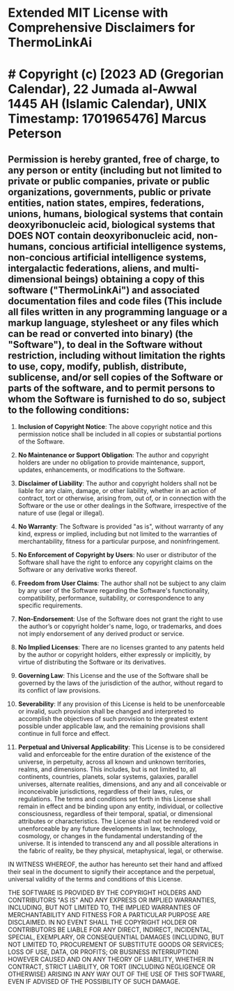 # Extended MIT License with Comprehensive Disclaimers for ThermoLinkAi

# # Copyright (c) [2023 AD (Gregorian Calendar), 22 Jumada al-Awwal 1445 AH (Islamic Calendar), UNIX Timestamp: 1701965476] Marcus Peterson



## Permission is hereby granted, free of charge, to any person or entity (including but not limited to private or public companies, private or public organizations, governments, public or private entities, nation states, empires, federations, unions, humans, biological systems that contain deoxyribonucleic acid, biological systems that DOES NOT contain deoxyribonucleic acid, non-humans, concious artificial intelligence systems, non-concious artificial intelligence systems, intergalactic federations, aliens, and multi-dimensional beings) obtaining a copy of this software ("ThermoLinkAi") and associated documentation files and code files (This include all files written in any programming language or a markup language, stylesheet or any files which can be read or converted into binary)  (the "Software"), to deal in the Software without restriction, including without limitation the rights to use, copy, modify, publish, distribute, sublicense, and/or sell copies of the Software or parts of the software, and to permit persons to whom the Software is furnished to do so, subject to the following conditions:

1. **Inclusion of Copyright Notice**: The above copyright notice and this permission notice shall be included in all copies or substantial portions of the Software.

2. **No Maintenance or Support Obligation**: The author and copyright holders are under no obligation to provide maintenance, support, updates, enhancements, or modifications to the Software.

3. **Disclaimer of Liability**: The author and copyright holders shall not be liable for any claim, damage, or other liability, whether in an action of contract, tort or otherwise, arising from, out of, or in connection with the Software or the use or other dealings in the Software, irrespective of the nature of use (legal or illegal).

4. **No Warranty**: The Software is provided "as is", without warranty of any kind, express or implied, including but not limited to the warranties of merchantability, fitness for a particular purpose, and noninfringement.

5. **No Enforcement of Copyright by Users**: No user or distributor of the Software shall have the right to enforce any copyright claims on the Software or any derivative works thereof.

6. **Freedom from User Claims**: The author shall not be subject to any claim by any user of the Software regarding the Software's functionality, compatibility, performance, suitability, or correspondence to any specific requirements.

7. **Non-Endorsement**: Use of the Software does not grant the right to use the author’s or copyright holder's name, logo, or trademarks, and does not imply endorsement of any derived product or service.

8. **No Implied Licenses**: There are no licenses granted to any patents held by the author or copyright holders, either expressly or implicitly, by virtue of distributing the Software or its derivatives.

9. **Governing Law**: This License and the use of the Software shall be governed by the laws of the jurisdiction of the author, without regard to its conflict of law provisions.

10. **Severability**: If any provision of this License is held to be unenforceable or invalid, such provision shall be changed and interpreted to accomplish the objectives of such provision to the greatest extent possible under applicable law, and the remaining provisions shall continue in full force and effect.

11. **Perpetual and Universal Applicability**: This License is to be considered valid and enforceable for the entire duration of the existence of the universe, in perpetuity, across all known and unknown territories, realms, and dimensions. This includes, but is not limited to, all continents, countries, planets, solar systems, galaxies, parallel universes, alternate realities, dimensions, and any and all conceivable or inconceivable jurisdictions, regardless of their laws, rules, or regulations. The terms and conditions set forth in this License shall remain in effect and be binding upon any entity, individual, or collective consciousness, regardless of their temporal, spatial, or dimensional attributes or characteristics. The License shall not be rendered void or unenforceable by any future developments in law, technology, cosmology, or changes in the fundamental understanding of the universe. It is intended to transcend any and all possible alterations in the fabric of reality, be they physical, metaphysical, legal, or otherwise.

IN WITNESS WHEREOF, the author has hereunto set their hand and affixed their seal in the document to signify their acceptance and the perpetual, universal validity of the terms and conditions of this License.

THE SOFTWARE IS PROVIDED BY THE COPYRIGHT HOLDERS AND CONTRIBUTORS "AS IS" AND ANY EXPRESS OR IMPLIED WARRANTIES, INCLUDING, BUT NOT LIMITED TO, THE IMPLIED WARRANTIES OF MERCHANTABILITY AND FITNESS FOR A PARTICULAR PURPOSE ARE DISCLAIMED. IN NO EVENT SHALL THE COPYRIGHT HOLDER OR CONTRIBUTORS BE LIABLE FOR ANY DIRECT, INDIRECT, INCIDENTAL, SPECIAL, EXEMPLARY, OR CONSEQUENTIAL DAMAGES (INCLUDING, BUT NOT LIMITED TO, PROCUREMENT OF SUBSTITUTE GOODS OR SERVICES; LOSS OF USE, DATA, OR PROFITS; OR BUSINESS INTERRUPTION) HOWEVER CAUSED AND ON ANY THEORY OF LIABILITY, WHETHER IN CONTRACT, STRICT LIABILITY, OR TORT (INCLUDING NEGLIGENCE OR OTHERWISE) ARISING IN ANY WAY OUT OF THE USE OF THIS SOFTWARE, EVEN IF ADVISED OF THE POSSIBILITY OF SUCH DAMAGE.
